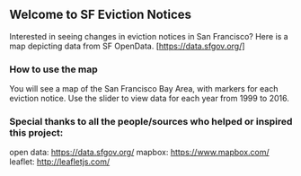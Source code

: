 ## Welcome to SF Eviction Notices

Interested in seeing changes in eviction notices in San Francisco? Here is a map depicting data from SF OpenData. [https://data.sfgov.org/]

### How to use the map

You will see a map of the San Francisco Bay Area, with markers for each eviction notice. 
Use the slider to view data for each year from 1999 to 2016. 


### Special thanks to all the people/sources who helped or inspired this project:

open data: https://data.sfgov.org/
mapbox: https://www.mapbox.com/
leaflet: http://leafletjs.com/

